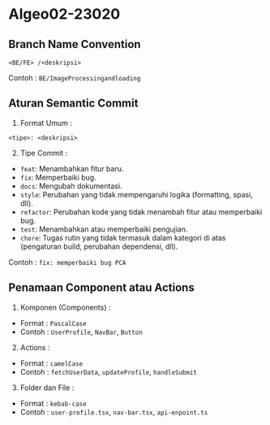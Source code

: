 # Algeo02-23020
## Branch Name Convention
```
<BE/FE> /<deskripsi>
```

Contoh : `BE/ImageProcessingandloading`

## Aturan Semantic Commit

1. Format Umum :
```
<tipe>: <deskripsi>
```

2. Tipe Commit :
- `feat`: Menambahkan fitur baru.
- `fix`: Memperbaiki bug.
- `docs`: Mengubah dokumentasi.
- `style`: Perubahan yang tidak mempengaruhi logika (formatting, spasi, dll).
- `refactor`: Perubahan kode yang tidak menambah fitur atau memperbaiki bug.
- `test`: Menambahkan atau memperbaiki pengujian.
- `chore`: Tugas rutin yang tidak termasuk dalam kategori di atas (pengaturan build, perubahan dependensi, dll).

Contoh : `fix: memperbaiki bug PCA`

## Penamaan Component atau Actions

1. Komponen (Components) :
- Format : `PascalCase`
- Contoh : `UserProfile`, `NavBar`, `Button`

2. Actions : 
- Format : `camelCase`
- Contoh : `fetchUserData`, `updateProfile`, `handleSubmit`

3. Folder dan File :
- Format : `kebab-case`
- Contoh : `user-profile.tsx`, `nav-bar.tsx`, `api-enpoint.ts`
